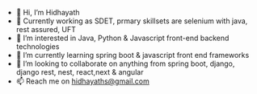 - 👋 Hi, I’m Hidhayath
- 🥤 Currently working as SDET, prmary skillsets are selenium with java, rest assured, UFT
- 👀 I’m interested in Java, Python & Javascript front-end backend technologies
- 🌱 I’m currently learning spring boot & javascript front end frameworks
- 💞️ I’m looking to collaborate on anything from spring boot, django, django rest, nest, react,next & angular
- 📫 Reach me on hidhayaths@gmail.com
